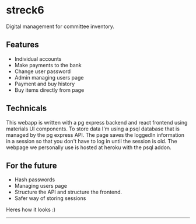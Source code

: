 # streck6
Digital management for committee inventory.

## Features
* Individual accounts 
* Make payments to the bank
* Change user password
* Admin managing users page
* Payment and buy history
* Buy items directly from page

## Technicals 
This webapp is written with a pg express backend and react frontend using materials UI components. 
To store data I'm using a psql database that is managed by the pg express API. The page saves the 
loggedIn information in a session so that you don't have to log in until the session is old. The 
webpage we personally use is hosted at heroku with the psql addon. 

## For the future
* Hash passwords
* Managing users page
* Structure the API and structure the frontend.
* Safer way of storing sessions

Heres how it looks :)

---
